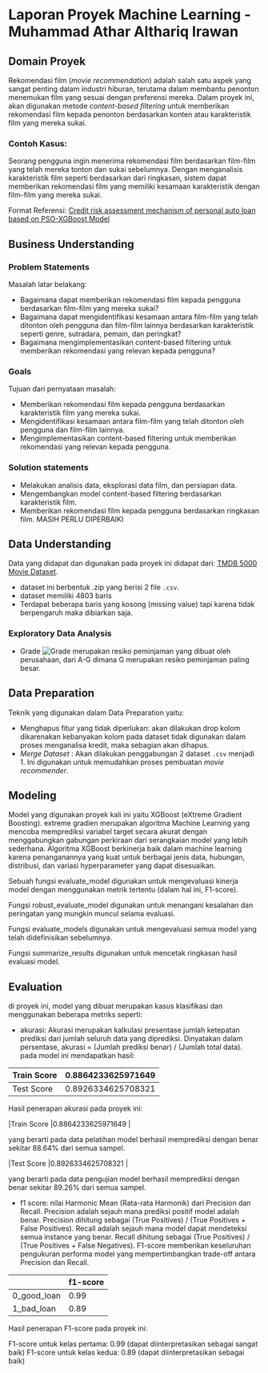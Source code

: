 # Laporan Proyek Machine Learning - Muhammad Athar Althariq Irawan

## Domain Proyek

Rekomendasi film (_movie recommendation_) adalah salah satu aspek yang sangat penting dalam industri hiburan, terutama dalam membantu penonton menemukan film yang sesuai dengan preferensi mereka. Dalam proyek ini, akan digunakan metode _content-based filtering_ untuk memberikan rekomendasi film kepada penonton berdasarkan konten atau karakteristik film yang mereka sukai.

### Contoh Kasus:
Seorang pengguna ingin menerima rekomendasi film berdasarkan film-film yang telah mereka tonton dan sukai sebelumnya. Dengan menganalisis karakteristik film seperti berdasarkan dari ringkasan, sistem dapat memberikan rekomendasi film yang memiliki kesamaan karakteristik dengan film-film yang mereka sukai.


Format Referensi: [Credit risk assessment mechanism of personal auto loan based on PSO-XGBoost Model](https://doi.org/10.1007/s40747-022-00854-y) 

## Business Understanding

### Problem Statements

Masalah latar belakang:

- Bagaimana dapat memberikan rekomendasi film kepada pengguna berdasarkan film-film yang mereka sukai?
- Bagaimana dapat mengidentifikasi kesamaan antara film-film yang telah ditonton oleh pengguna dan film-film lainnya berdasarkan karakteristik seperti genre, sutradara, pemain, dan peringkat?
- Bagaimana mengimplementasikan content-based filtering untuk memberikan rekomendasi yang relevan kepada pengguna?

### Goals

Tujuan dari pernyataan masalah:

- Memberikan rekomendasi film kepada pengguna berdasarkan karakteristik film yang mereka sukai.
- Mengidentifikasi kesamaan antara film-film yang telah ditonton oleh pengguna dan film-film lainnya.
- Mengimplementasikan content-based filtering untuk memberikan rekomendasi yang relevan kepada pengguna.


### Solution statements
- Melakukan analisis data, eksplorasi data film, dan persiapan data.
- Mengembangkan model content-based filtering berdasarkan karakteristik film.
- Memberikan rekomendasi film kepada pengguna berdasarkan ringkasan film.
MASIH PERLU DIPERBAIKI


## Data Understanding
 Data yang didapat dan digunakan pada proyek ini didapat dari: [TMDB 5000 Movie Dataset](https://www.kaggle.com/datasets/tmdb/tmdb-movie-metadata?select=tmdb_5000_movies.csv).

- dataset ini berbentuk .zip yang berisi 2 file `.csv`.
- dataset memiliki 4803 baris 
- Terdapat beberapa baris yang kosong (missing value) tapi karena tidak berpengaruh maka dibiarkan saja. 

### Exploratory Data Analysis
- Grade
![Grade](gambar\image-2.png)
merupakan resiko peminjaman yang dibuat oleh perusahaan, dari A-G dimana G merupakan resiko peminjaman paling besar.

## Data Preparation
Teknik yang digunakan dalam Data Preparation yaitu:
- Menghapus fitur yang tidak diperlukan: akan dilakukan drop kolom dikarenakan kebanyakan kolom pada dataset tidak digunakan dalam proses menganalisa kredit, maka sebagian akan dihapus.
- _Merge Dataset_ : Akan dilakukan penggabungan 2 dataset `.csv` menjadi 1. Ini digunakan untuk memudahkan proses pembuatan _movie recommender_.


## Modeling
Model yang digunakan proyek kali ini yaitu XGBoost (eXtreme Gradient Boosting). extreme gradien merupakan algoritma Machine Learning yang mencoba memprediksi variabel target secara akurat dengan menggabungkan gabungan perkiraan dari serangkaian model yang lebih sederhana. Algoritma XGBoost berkinerja baik dalam machine learning karena penanganannya yang kuat untuk berbagai jenis data, hubungan, distribusi, dan variasi hyperparameter yang dapat disesuaikan.

Sebuah fungsi evaluate_model digunakan untuk mengevaluasi kinerja model dengan menggunakan metrik tertentu (dalam hal ini, F1-score).

Fungsi robust_evaluate_model digunakan untuk menangani kesalahan dan peringatan yang mungkin muncul selama evaluasi.

Fungsi evaluate_models digunakan untuk mengevaluasi semua model yang telah didefinisikan sebelumnya.

Fungsi summarize_results digunakan untuk mencetak ringkasan hasil evaluasi model.

## Evaluation
di proyek ini, model yang dibuat merupakan kasus klasifikasi dan menggunakan beberapa metriks seperti:
- akurasi: Akurasi merupakan kalkulasi presentase jumlah ketepatan prediksi dari jumlah seluruh data yang diprediksi.
Dinyatakan dalam persentase, akurasi = (Jumlah prediksi benar) / (Jumlah total data).
pada model ini mendapatkan hasil:

|Train Score   |0.8864233625971649   |
|---|---|
|Test Score   |0.8926334625708321   |

Hasil penerapan akurasi pada proyek ini:

|Train Score   |0.8864233625971649   |

yang berarti pada data pelatihan model berhasil memprediksi dengan benar sekitar 88.64% dari semua sampel.

|Test Score   |0.8926334625708321   | 

yang berarti pada data pengujian model berhasil memprediksi dengan benar sekitar 89.26% dari semua sampel.


- f1 score: nilai Harmonic Mean (Rata-rata Harmonik) dari Precision dan Recall.
Precision adalah sejauh mana prediksi positif model adalah benar. Precision dihitung sebagai (True Positives) / (True Positives + False Positives).
Recall adalah sejauh mana model dapat mendeteksi semua instance yang benar. Recall dihitung sebagai (True Positives) / (True Positives + False Negatives).
F1-score memberikan keseluruhan pengukuran performa model yang mempertimbangkan trade-off antara Precision dan Recall.

|   |  f1-score |
|---|---|
|  0_good_loan |  0.99 |
|  1_bad_loan |  0.89 |

Hasil penerapan F1-score pada proyek ini:

F1-score untuk kelas pertama: 0.99 (dapat diinterpretasikan sebagai sangat baik)
F1-score untuk kelas kedua: 0.89 (dapat diinterpretasikan sebagai baik)
